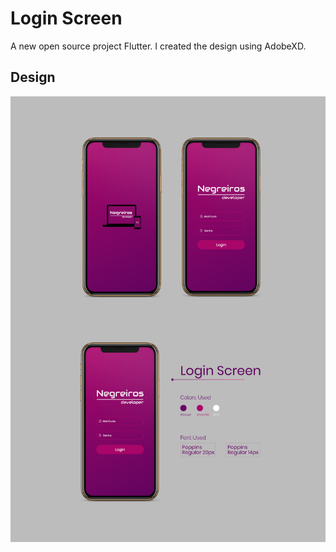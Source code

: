 # Login Screen

A new open source project Flutter. I created the design using AdobeXD.

## Design
![alt text](https://github.com/NatNegreiros/login_screen/blob/master/assets/painelbehance.png)

